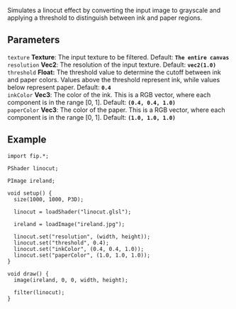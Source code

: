 Simulates a linocut effect by converting the input image to grayscale and applying a threshold to distinguish between ink and paper regions.  

## Parameters
`texture` **Texture**: The input texture to be filtered. Default: **`The entire canvas`**
<br>
`resolution` **Vec2**: The resolution of the input texture. Default: **`vec2(1.0)`**
<br>
`threshold` **Float:** The threshold value to determine the cutoff between ink and paper colors. Values above the threshold represent ink, while values below represent paper. Default: **`0.4`**
<br>
`inkColor` **Vec3**: The color of the ink. This is a RGB vector, where each component is in the range [0, 1]. Default: **`(0.4, 0.4, 1.0)`**
<br>
`paperColor` **Vec3**: The color of the paper. This is a RGB vector, where each component is in the range [0, 1]. Default: **`(1.0, 1.0, 1.0)`**

## Example
```processing
import fip.*;

PShader linocut;

PImage ireland;

void setup() {
  size(1000, 1000, P3D);

  linocut = loadShader("linocut.glsl");

  ireland = loadImage("ireland.jpg");

  linocut.set("resolution", (width, height));
  linocut.set("threshold", 0.4);
  linocut.set("inkColor", (0.4, 0.4, 1.0));
  linocut.set("paperColor", (1.0, 1.0, 1.0));
}

void draw() {
  image(ireland, 0, 0, width, height);

  filter(linocut);
}

```